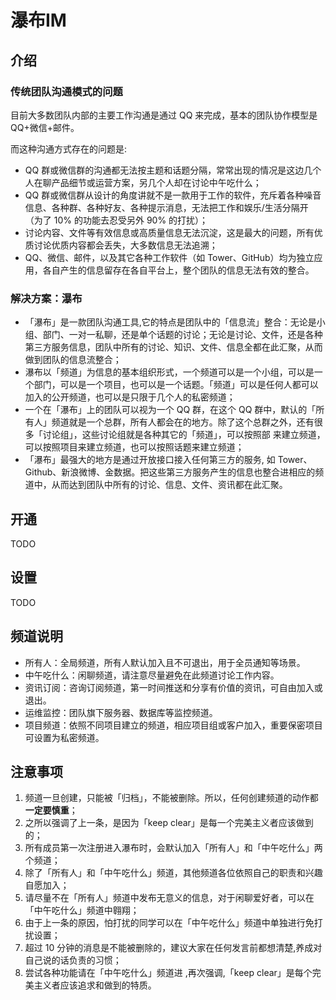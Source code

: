 # 瀑布IM

## 介绍

### 传统团队沟通模式的问题

目前大多数团队内部的主要工作沟通是通过 QQ 来完成，基本的团队协作模型是 QQ+微信+邮件。

而这种沟通方式存在的问题是:
- QQ 群或微信群的沟通都无法按主题和话题分隔，常常出现的情况是这边几个人在聊产品细节或运营方案，另几个人却在讨论中午吃什么；
- QQ 群或微信群从设计的角度讲就不是一款用于工作的软件，充斥着各种噪音信息、各种群、各种好友、各种提示消息，无法把工作和娱乐/生活分隔开（为了 10% 的功能去忍受另外 90% 的打扰）；
- 讨论内容、文件等有效信息或高质量信息无法沉淀，这是最大的问题，所有优质讨论优质内容都会丢失，大多数信息无法追溯；
- QQ、微信、邮件，以及其它各种工作软件（如 Tower、GitHub）均为独立应用，各自产生的信息留存在各自平台上，整个团队的信息无法有效的整合。

### 解决方案：瀑布

- 「瀑布」是一款团队沟通工具,它的特点是团队中的「信息流」整合：无论是小组、部门、一对一私聊，还是单个话题的讨论；无论是讨论、文件，还是各种第三方服务信息，团队中所有的讨论、知识、文件、信息全都在此汇聚，从而做到团队的信息流整合；
- 瀑布以「频道」为信息的基本组织形式，一个频道可以是一个小组，可以是一个部门，可以是一个项目，也可以是一个话题。「频道」可以是任何人都可以加入的公开频道，也可以是只限于几个人的私密频道；
- 一个在「瀑布」上的团队可以视为一个 QQ 群，在这个 QQ 群中，默认的「所有人」频道就是一个总群，所有人都会在的地方。除了这个总群之外，还有很多「讨论组」，这些讨论组就是各种其它的「频道」，可以按照部 来建立频道，可以按照项目来建立频道，也可以按照话题来建立频道；
- 「瀑布」最强大的地方是通过开放接口接入任何第三方的服务, 如 Tower、Github、新浪微博、金数据。把这些第三方服务产生的信息也整合进相应的频道中，从而达到团队中所有的讨论、信息、文件、资讯都在此汇聚。

## 开通

TODO

## 设置

TODO

## 频道说明

- 所有人：全局频道，所有人默认加入且不可退出，用于全员通知等场景。
- 中午吃什么：闲聊频道，请注意尽量避免在此频道讨论工作内容。
- 资讯订阅：咨询订阅频道，第一时间推送和分享有价值的资讯，可自由加入或退出。
- 运维监控：团队旗下服务器、数据库等监控频道。
- 项目频道：依照不同项目建立的频道，相应项目组或客户加入，重要保密项目可设置为私密频道。

## 注意事项

1. 频道一旦创建，只能被「归档」，不能被删除。所以，任何创建频道的动作都**一定要慎重**；
2. 之所以强调了上一条，是因为「keep clear」是每一个完美主义者应该做到的；
3. 所有成员第一次注册进入瀑布时，会默认加入「所有人」和「中午吃什么」两个频道；
4. 除了「所有人」和「中午吃什么」频道，其他频道各位依照自己的职责和兴趣自愿加入；
5. 请尽量不在「所有人」频道中发布无意义的信息，对于闲聊爱好者，可以在「中午吃什么」频道中翱翔；
6. 由于上一条的原因，怕打扰的同学可以在「中午吃什么」频道中单独进行免打扰设置；
7. 超过 10 分钟的消息是不能被删除的，建议大家在任何发言前都想清楚,养成对自己说的话负责的习惯；
8. 尝试各种功能请在「中午吃什么」频道进 ,再次强调,「keep clear」是每个完美主义者应该追求和做到的特质。